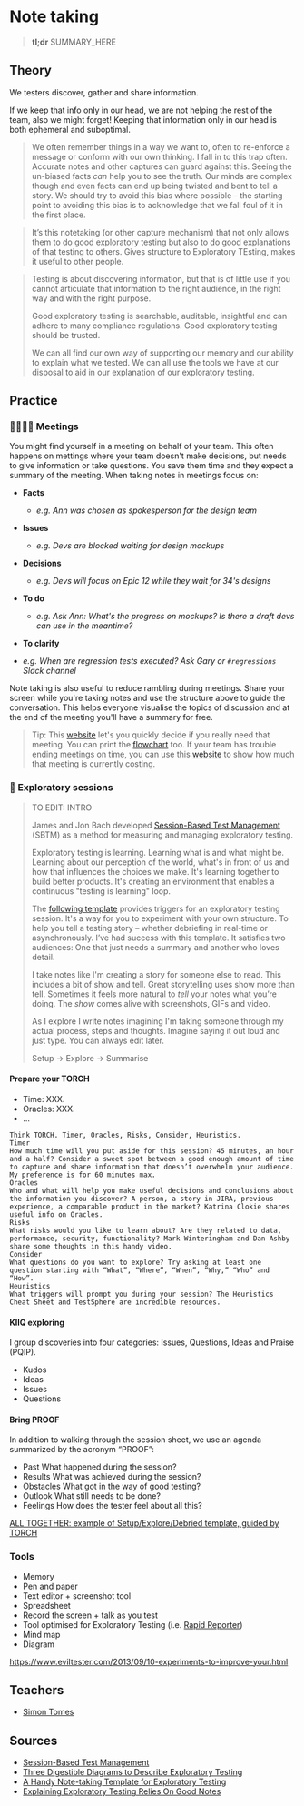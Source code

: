 # Note taking

> **tl;dr** SUMMARY_HERE

## Theory

We testers discover, gather and share information. 

If we keep that info only in our head, we are not helping the rest of the team, also we might forget! Keeping that information only in our head is both ephemeral and suboptimal.

> We often remember things in a way we want to, often to re-enforce a message or conform with our own thinking. I fall in to this trap often. Accurate notes and other captures can guard against this. Seeing the un-biased facts *can* help you to see the truth. Our minds are complex though and even facts can end up being twisted and bent to tell a story. We should try to avoid this bias where possible – the starting point to avoiding this bias is to acknowledge that we fall foul of it in the first place.

> It’s this notetaking (or other capture mechanism) that not only allows them to do good exploratory testing but also to do good explanations of that testing to others. Gives structure to Exploratory TEsting, makes it useful to other people.

> Testing is about discovering information, but that is of little use if you cannot articulate that information to the right audience, in the right way and with the right purpose.
>
> Good exploratory testing is searchable, auditable, insightful and can adhere to many compliance regulations. Good exploratory testing should be trusted.
>
> We can all find our own way of supporting our memory and our ability to explain what we tested. We can all use the tools we have at our disposal to aid in our explanation of our exploratory testing.





## Practice

### 👩‍💼👨‍💼 Meetings

You might find yourself in a meeting on behalf of your team. This often happens on mettings where your team doesn't make decisions, but needs to give information or take questions. You save them time and they expect a summary of the meeting. When taking notes in meetings focus on:

- **Facts**

  - *e.g. Ann was chosen as spokesperson for the design team*

- **Issues**
  - *e.g. Devs are blocked waiting for design mockups*

- **Decisions**
  - *e.g. Devs will focus on Epic 12 while they wait for 34's designs*

- **To do**

  - *e.g. Ask Ann: What's the progress on mockups? Is there a draft devs can use in the meantime?*

- **To clarify**
- *e.g. When are regression tests executed? Ask Gary or `#regressions` Slack channel*

Note taking is also useful to reduce rambling during meetings. Share your screen while you're taking notes and use the structure above to guide the conversation. This helps everyone visualise the topics of discussion and at the end of the meeting you'll have a summary for free.

> Tip: This [website](https://shoulditbeameeting.com/#/) let's you quickly decide if you really need that meeting. You can print the [flowchart](https://dannyroosevelt.com/ratethatmeeting-assets/should-it-be-a-meeting-flowchart.pdf) too. If your team has trouble ending meetings on time, you can use this [website](https://costie.io/) to show how much that meeting is currently costing.

### 🧭 Exploratory sessions

> TO EDIT: INTRO
>
> James and Jon Bach developed [Session-Based Test Management](http://www.satisfice.com/sbtm/) (SBTM) as a method for measuring and managing exploratory testing. 
>
> Exploratory testing is learning. Learning what is and what might be. Learning about our perception of the world, what's in front of us and how that influences the choices we make. It's learning together to build better products. It's creating an environment that enables a continuous "testing is learning" loop.
>
> The [following template](https://docs.google.com/document/d/1rKYmujVhUlNgfeYIBot12Z8E7S0Y_Z4pk5pefK7xO3g/edit?usp=sharing) provides triggers for an exploratory testing session. It's a way for you to experiment with your own structure. To help you tell a testing story – whether debriefing in real-time or asynchronously. I’ve had success with this template. It satisfies two audiences: One that just needs a summary and another who loves detail.
>
> I take notes like I'm creating a story for someone else to read. This includes a bit of show and tell. Great storytelling uses show more than tell. Sometimes it feels more natural to *tell* your notes what you’re doing. The *show* comes alive with screenshots, GIFs and video.
>
> As I explore I write notes imagining I'm taking someone through my actual process, steps and thoughts. Imagine saying it out loud and just type. ‪You can always edit later.
>
> Setup -> Explore -> Summarise

#### Prepare your TORCH

- Time: XXX.
- Oracles: XXX.
- ...

```
Think TORCH. Timer, Oracles, Risks, Consider, Heuristics.
Timer
How much time will you put aside for this session? 45 minutes, an hour and a half? Consider a sweet spot between a good enough amount of time to capture and share information that doesn’t overwhelm your audience. My preference is for 60 minutes max.
Oracles
Who and what will help you make useful decisions and conclusions about the information you discover? A person, a story in JIRA, previous experience, a comparable product in the market? Katrina Clokie shares useful info on Oracles. 
Risks
What risks would you like to learn about? Are they related to data, performance, security, functionality? Mark Winteringham and Dan Ashby share some thoughts in this handy video. 
Consider
What questions do you want to explore? Try asking at least one question starting with “What”, “Where”, “When”, “Why,” “Who” and “How”.
Heuristics
What triggers will prompt you during your session? The Heuristics Cheat Sheet and TestSphere are incredible resources.
```

#### KIIQ exploring

I group discoveries into four categories: Issues, Questions, Ideas and Praise (PQIP).

- Kudos
- Ideas
- Issues
- Questions

#### Bring PROOF

In addition to walking through the session sheet, we use an agenda summarized by the acronym “PROOF”:

- Past What happened during the session?
- Results What was achieved during the session?
- Obstacles What got in the way of good testing?
- Outlook What still needs to be done?
- Feelings How does the tester feel about all this?



[ALL TOGETHER: example of Setup/Explore/Debried template, guided by TORCH](https://club.ministryoftesting.com/t/examples-of-time-boxed-note-taking-sessions/12760)



### Tools

- Memory
- Pen and paper
- Text editor + screenshot tool
- Spreadsheet
- Record the screen + talk as you test
- Tool optimised for Exploratory Testing (i.e. [Rapid Reporter](http://testing.gershon.info/reporter/))
- Mind map
- Diagram

https://www.eviltester.com/2013/09/10-experiments-to-improve-your.html







## Teachers

- [Simon Tomes](https://www.qeek.co/author/VjuuLCMAACkH2iwj/simon-tomes)

## Sources

- [Session-Based Test Management](https://www.satisfice.com/download/session-based-test-management)
- [Three Digestible Diagrams to Describe Exploratory Testing](https://dojo.ministryoftesting.com/dojo/lessons/three-digestible-diagrams-to-describe-exploratory-testing)
- [A Handy Note-taking Template for Exploratory Testing](https://www.qeek.co/blog/a-handy-note-taking-template-for-exploratory-testing)
- [Explaining Exploratory Testing Relies On Good Notes](http://thesocialtester.co.uk/explaining-exploratory-testing-relies-on-good-notes/)
